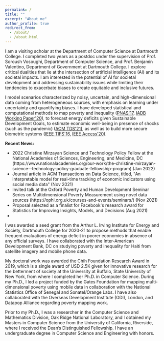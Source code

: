 ```yaml
---
permalink: /
title: ""
excerpt: "About me"
author_profile: true
redirect_from: 
  - /about/
  - /about.html
---
```

I am a visiting scholar at the Department of Computer Science at Dartmouth College. I completed two years as a postdoc under the supervision of Prof. Soroush Vosoughi, Department of Computer Science, and Prof. Benjamin Valentino, Department of Government at Dartmouth College. I explore critical dualities that lie at the intersection of artificial intelligence (AI) and its societal impacts. I am interested in the potential of AI for societal development and addressing sustainability issues while limiting their tendencies to exacerbate biases to create equitable and inclusive futures.

I model scenarios characterized by noisy, uncertain, and high-dimensional data coming from heterogeneous sources, with emphasis on learning under uncertainty and quantifying biases. I have developed statistical and computational methods to map poverty and inequality (<a href="https://www.pnas.org/content/114/46/E9783">PNAS'17</a>, <a href="https://publications.iadb.org/en/estimating-and-forecasting-income-poverty-and-inequality-in-haiti-using-satellite-imagery-and-mobile-phone-data">IADB Working Paper'20</a>), to forecast energy deficits given Sustainable Development Goals, to estimate economic well-being in presence of shocks (such as the pandemic) (<a href="assets/docs/acm_tds.pdf">ACM TDS'21)</a>, as well as to build more secure biometric systems (<a href="assets/docs/ieee_tifs.pdf">IEEE TIFS'16</a>, <a href="https://ieeexplore.ieee.org/document/9157880">IEEE Access'20</a>). 

<p><b>Recent News:</b></p>
<ul>
  <li>2022 Christine Mirzayan Science and Technology Policy Fellow at the National Academies of Sciences, Engineering, and Medicine, DC (https://www.nationalacademies.org/our-work/the-christine-mirzayan-science--technology-policy-graduate-fellowship-program) (Jan 2022)</li>
  <li>Journal article in ACM Transactions on Data Science, titled, "An interpretable model for real-time tracking of economic indicators using social media data" (Nov 2021) </li>
  <li>Invited talk at the Oxford Poverty and Human Development Seminar Series on Multidimensional Poverty Measurement using novel data sources (https://ophi.org.uk/courses-and-events/seminars/) (Nov 2021)</li>
  <li>Proposal selected as a finalist for Facebook's research award for Statistics for Improving Insights, Models, and Decisions (Aug 2021)</li>
  <li> </li>
</ul>

I was awarded a seed grant from the Arthur L. Irving Institute for Energy and Society, Dartmouth College for 2020-21 to propose methods that enable frequent evaluations of energy deficit in poorer economies in absence of any official surveys. I have collaborated with the Inter-American Development Bank, DC on studying poverty and inequality for Haiti from satellite imagery and mobile phone data.

My doctoral work was awarded the Chih Foundation Research Award in 2019, which is a single award of USD 2.5K given for innovative research for the betterment of society at the University at Buffalo, State University of New York, from where I completed her Ph.D. in Computer Science. During my Ph.D., I led a project funded by the Gates Foundation for mapping multi-dimensional poverty using mobile data in collaboration with the National Statistics Office of Senegal and Sonatel/Orange Labs. I have also collaborated with the Overseas Development Institute (ODI), London, and Datapop Alliance regarding poverty mapping work.

Prior to my Ph.D., I was a researcher in the Computer Science and Mathematics Division, Oak Ridge National Laboratory, and I obtained my Masters in Computer Science from the University of California, Riverside, where I received the Dean’s Distinguished Fellowship. I have an undergraduate degree in Computer Science and Engineering with honors.
